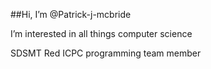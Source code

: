 ##Hi, I’m @Patrick-j-mcbride  

I’m interested in all things computer science  

SDSMT Red ICPC programming team member  


